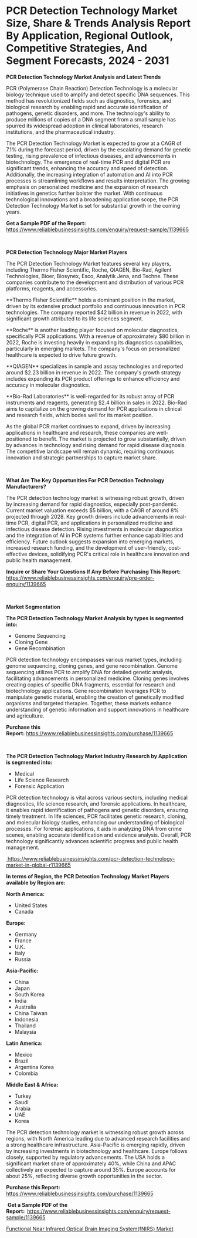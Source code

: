 <p><h1>PCR Detection Technology Market Size, Share & Trends Analysis Report By Application, Regional Outlook, Competitive Strategies, And Segment Forecasts, 2024 - 2031</h1></p><p><strong>PCR Detection Technology Market Analysis and Latest Trends</strong></p>
<p><p>PCR (Polymerase Chain Reaction) Detection Technology is a molecular biology technique used to amplify and detect specific DNA sequences. This method has revolutionized fields such as diagnostics, forensics, and biological research by enabling rapid and accurate identification of pathogens, genetic disorders, and more. The technology's ability to produce millions of copies of a DNA segment from a small sample has spurred its widespread adoption in clinical laboratories, research institutions, and the pharmaceutical industry.</p><p>The PCR Detection Technology Market is expected to grow at a CAGR of 7.1% during the forecast period, driven by the escalating demand for genetic testing, rising prevalence of infectious diseases, and advancements in biotechnology. The emergence of real-time PCR and digital PCR are significant trends, enhancing the accuracy and speed of detection. Additionally, the increasing integration of automation and AI into PCR processes is streamlining workflows and results interpretation. The growing emphasis on personalized medicine and the expansion of research initiatives in genetics further bolster the market. With continuous technological innovations and a broadening application scope, the PCR Detection Technology Market is set for substantial growth in the coming years.</p></p>
<p><strong>Get a Sample PDF of the Report:&nbsp;</strong> <a href="https://www.reliablebusinessinsights.com/enquiry/request-sample/1139665?utm_campaign=63&utm_medium=2&utm_source=Github&utm_content=ia&utm_term=28122024&utm_id=pcr-detection-technology">https://www.reliablebusinessinsights.com/enquiry/request-sample/1139665</a></p>
<p>&nbsp;</p>
<p><strong>PCR Detection Technology Major Market Players</strong></p>
<p><p>The PCR Detection Technology Market features several key players, including Thermo Fisher Scientific, Roche, QIAGEN, Bio-Rad, Agilent Technologies, Bioer, Biosynex, Esco, Analytik Jena, and Techne. These companies contribute to the development and distribution of various PCR platforms, reagents, and accessories.</p><p>**Thermo Fisher Scientific** holds a dominant position in the market, driven by its extensive product portfolio and continuous innovation in PCR technologies. The company reported $42 billion in revenue in 2022, with significant growth attributed to its life sciences segment.</p><p>**Roche** is another leading player focused on molecular diagnostics, specifically PCR applications. With a revenue of approximately $80 billion in 2022, Roche is investing heavily in expanding its diagnostics capabilities, particularly in emerging markets. The company's focus on personalized healthcare is expected to drive future growth.</p><p>**QIAGEN** specializes in sample and assay technologies and reported around $2.23 billion in revenue in 2022. The company's growth strategy includes expanding its PCR product offerings to enhance efficiency and accuracy in molecular diagnostics.</p><p>**Bio-Rad Laboratories** is well-regarded for its robust array of PCR instruments and reagents, generating $2.4 billion in sales in 2022. Bio-Rad aims to capitalize on the growing demand for PCR applications in clinical and research fields, which bodes well for its market position.</p><p>As the global PCR market continues to expand, driven by increasing applications in healthcare and research, these companies are well-positioned to benefit. The market is projected to grow substantially, driven by advances in technology and rising demand for rapid disease diagnosis. The competitive landscape will remain dynamic, requiring continuous innovation and strategic partnerships to capture market share.</p></p>
<p>&nbsp;</p>
<p><strong>What Are The Key Opportunities For PCR Detection Technology Manufacturers?</strong></p>
<p><p>The PCR detection technology market is witnessing robust growth, driven by increasing demand for rapid diagnostics, especially post-pandemic. Current market valuation exceeds $5 billion, with a CAGR of around 8% projected through 2028. Key growth drivers include advancements in real-time PCR, digital PCR, and applications in personalized medicine and infectious disease detection. Rising investments in molecular diagnostics and the integration of AI in PCR systems further enhance capabilities and efficiency. Future outlook suggests expansion into emerging markets, increased research funding, and the development of user-friendly, cost-effective devices, solidifying PCR's critical role in healthcare innovation and public health management.</p></p>
<p><strong>Inquire or Share Your Questions If Any Before Purchasing This Report:</strong> <a href="https://www.reliablebusinessinsights.com/enquiry/pre-order-enquiry/1139665?utm_campaign=63&utm_medium=2&utm_source=Github&utm_content=ia&utm_term=28122024&utm_id=pcr-detection-technology">https://www.reliablebusinessinsights.com/enquiry/pre-order-enquiry/1139665</a></p>
<p>&nbsp;</p>
<p><strong>Market Segmentation</strong></p>
<p><strong>The PCR Detection Technology Market Analysis by types is segmented into:</strong></p>
<p><ul><li>Genome Sequencing</li><li>Cloning Gene</li><li>Gene Recombination</li></ul></p>
<p><p>PCR detection technology encompasses various market types, including genome sequencing, cloning genes, and gene recombination. Genome sequencing utilizes PCR to amplify DNA for detailed genetic analysis, facilitating advancements in personalized medicine. Cloning genes involves creating copies of specific DNA fragments, essential for research and biotechnology applications. Gene recombination leverages PCR to manipulate genetic material, enabling the creation of genetically modified organisms and targeted therapies. Together, these markets enhance understanding of genetic information and support innovations in healthcare and agriculture.</p></p>
<p><strong>Purchase this Report:&nbsp;</strong><a href="https://www.reliablebusinessinsights.com/purchase/1139665?utm_campaign=63&utm_medium=2&utm_source=Github&utm_content=ia&utm_term=28122024&utm_id=pcr-detection-technology">https://www.reliablebusinessinsights.com/purchase/1139665</a></p>
<p>&nbsp;</p>
<p><strong>The PCR Detection Technology Market Industry Research by Application is segmented into:</strong></p>
<p><ul><li>Medical</li><li>Life Science Research</li><li>Forensic Application</li></ul></p>
<p><p>PCR detection technology is vital across various sectors, including medical diagnostics, life science research, and forensic applications. In healthcare, it enables rapid identification of pathogens and genetic disorders, ensuring timely treatment. In life sciences, PCR facilitates genetic research, cloning, and molecular biology studies, enhancing our understanding of biological processes. For forensic applications, it aids in analyzing DNA from crime scenes, enabling accurate identification and evidence analysis. Overall, PCR technology significantly advances scientific progress and public health management.</p></p>
<p><a href="https://www.reliablebusinessinsights.com/pcr-detection-technology-market-in-global-r1139665?utm_campaign=63&utm_medium=2&utm_source=Github&utm_content=ia&utm_term=28122024&utm_id=pcr-detection-technology">&nbsp;https://www.reliablebusinessinsights.com/pcr-detection-technology-market-in-global-r1139665</a></p>
<p><strong>In terms of Region, the PCR Detection Technology Market Players available by Region are:</strong></p>
<p>
    <p> <strong> North America: </strong>
        <ul>
            <li>United States</li>
            <li>Canada</li>
        </ul>
        </p> 
    <p> <strong> Europe: </strong>
        <ul>
            <li>Germany</li>
            <li>France</li>
            <li>U.K.</li>
            <li>Italy</li>
            <li>Russia</li>
        </ul>
        </p> 
    <p> <strong> Asia-Pacific: </strong>
        <ul>
            <li>China</li>
            <li>Japan</li>
            <li>South Korea</li>
            <li>India</li>
            <li>Australia</li>
            <li>China Taiwan</li>
            <li>Indonesia</li>
            <li>Thailand</li>
            <li>Malaysia</li>
        </ul>
        </p> 
    <p> <strong> Latin America: </strong>
        <ul>
            <li>Mexico</li>
            <li>Brazil</li>
            <li>Argentina Korea</li>
            <li>Colombia</li>
        </ul>
        </p> 
    <p> <strong> Middle East & Africa: </strong>
        <ul>
            <li>Turkey</li>
            <li>Saudi</li>
            <li>Arabia</li>
            <li>UAE</li>
            <li>Korea</li>
        </ul>
    </p>
    </p>
<p><p>The PCR detection technology market is witnessing robust growth across regions, with North America leading due to advanced research facilities and a strong healthcare infrastructure. Asia-Pacific is emerging rapidly, driven by increasing investments in biotechnology and healthcare. Europe follows closely, supported by regulatory advancements. The USA holds a significant market share of approximately 40%, while China and APAC collectively are expected to capture around 35%. Europe accounts for about 25%, reflecting diverse growth opportunities in the sector.</p></p>
<p><strong>Purchase this Report: </strong><a href="https://www.reliablebusinessinsights.com/purchase/1139665?utm_campaign=63&utm_medium=2&utm_source=Github&utm_content=ia&utm_term=28122024&utm_id=pcr-detection-technology">https://www.reliablebusinessinsights.com/purchase/1139665</a></p>
<p>&nbsp;<strong>Get a Sample PDF of the Report:&nbsp;&nbsp;</strong><a href="https://www.reliablebusinessinsights.com/enquiry/request-sample/1139665?utm_campaign=63&utm_medium=2&utm_source=Github&utm_content=ia&utm_term=28122024&utm_id=pcr-detection-technology">https://www.reliablebusinessinsights.com/enquiry/request-sample/1139665</a></p>
<p><strong></strong></p>
<p><p><a href="https://github.com/barnickclara79/Market-Research-Report-List-1/blob/main/functional-near-infrared-optical-brain-imaging-systemfnirs-market.md?utm_campaign=63&utm_medium=2&utm_source=Github&utm_content=ia&utm_term=28122024&utm_id=pcr-detection-technology">Functional Near Infrared Optical Brain Imaging System(fNIRS) Market</a></p></p>
